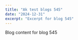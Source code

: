```yaml
---
title: "Ak test blogs 545"
date: "2024-12-31"
excerpt: "Excerpt for blog 545"
---
```


Blog content for blog 545